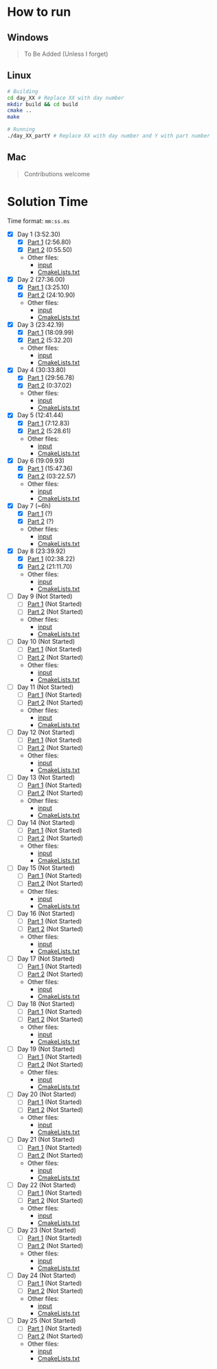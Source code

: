 # How to run
## Windows
> To Be Added (Unless I forget)

## Linux
```bash
# Building
cd day_XX # Replace XX with day number
mkdir build && cd build
cmake ..
make

# Running
./day_XX_partY # Replace XX with day number and Y with part number
```

## Mac
> Contributions welcome

# Solution Time

Time format: `mm:ss.ms`
- [x] Day 1 (3:52.30) 
  - [x] [Part 1](day_01/part1.c) (2:56.80)
  - [x] [Part 2](day_01/part2.c) (0:55.50)
  - Other files:
    - [input](day_01/input.in)
    - [CmakeLists.txt](day_01/CMakeLists.txt)
- [x] Day 2 (27:36.00)
  - [x] [Part 1](day_02/part1.c) (3:25.10) 
  - [x] [Part 2](day_02/part2.c) (24:10.90)
  - Other files:
    - [input](day_02/input.in)
    - [CmakeLists.txt](day_02/CMakeLists.txt)
- [x] Day 3 (23:42.19)
  - [x] [Part 1](day_03/part1.c) (18:09.99)
  - [x] [Part 2](day_03/part2.c) (5:32.20)
  - Other files:
    - [input](day_03/input.in)
    - [CmakeLists.txt](day_03/CMakeLists.txt)
- [x] Day 4 (30:33.80)
  - [x] [Part 1](day_04/part1.c) (29:56.78)
  - [x] [Part 2](day_04/part2.c) (0:37.02)
  - Other files:
    - [input](day_04/input.in)
    - [CmakeLists.txt](day_04/CMakeLists.txt)
- [x] Day 5 (12:41.44)
  - [x] [Part 1](day_05/part1.c) (7:12.83)
  - [x] [Part 2](day_05/part2.c) (5:28.61)
  - Other files:
    - [input](day_05/input.in)
    - [CmakeLists.txt](day_05/CMakeLists.txt)
- [x] Day 6 (19:09.93)
  - [x] [Part 1](day_06/part1.c) (15:47.36)
  - [x] [Part 2](day_06/part2.c) (03:22.57)
  - Other files:
    - [input](day_06/input.in)
    - [CmakeLists.txt](day_06/CMakeLists.txt)
- [x] Day 7 (~6h)
  - [x] [Part 1](day_07/part1.c) (?)
  - [x] [Part 2](day_07/part2.c) (?)
  - Other files:
    - [input](day_07/input.in)
    - [CmakeLists.txt](day_07/CMakeLists.txt)
- [x] Day 8 (23:39.92)
  - [x] [Part 1](day_08/part1.c) (02:38.22)
  - [x] [Part 2](day_08/part2.c) (21:11.70)
  - Other files:
    - [input](day_08/input.in)
    - [CmakeLists.txt](day_08/CMakeLists.txt)
- [ ] Day 9 (Not Started)
  - [ ] [Part 1](day_09/part1.c) (Not Started)
  - [ ] [Part 2](day_09/part2.c) (Not Started)
  - Other files:
    - [input](day_09/input.in)
    - [CmakeLists.txt](day_09/CMakeLists.txt)
- [ ] Day 10 (Not Started)
  - [ ] [Part 1](day_10/part1.c) (Not Started)
  - [ ] [Part 2](day_10/part2.c) (Not Started)
  - Other files:
    - [input](day_10/input.in)
    - [CmakeLists.txt](day_10/CMakeLists.txt)
- [ ] Day 11 (Not Started)
  - [ ] [Part 1](day_11/part1.c) (Not Started)
  - [ ] [Part 2](day_11/part2.c) (Not Started)
  - Other files:
    - [input](day_11/input.in)
    - [CmakeLists.txt](day_11/CMakeLists.txt)
- [ ] Day 12 (Not Started)
  - [ ] [Part 1](day_12/part1.c) (Not Started)
  - [ ] [Part 2](day_12/part2.c) (Not Started)
  - Other files:
    - [input](day_12/input.in)
    - [CmakeLists.txt](day_12/CMakeLists.txt)
- [ ] Day 13 (Not Started)
  - [ ] [Part 1](day_13/part1.c) (Not Started)
  - [ ] [Part 2](day_13/part2.c) (Not Started)
  - Other files:
    - [input](day_13/input.in)
    - [CmakeLists.txt](day_13/CMakeLists.txt)
- [ ] Day 14 (Not Started)
  - [ ] [Part 1](day_14/part1.c) (Not Started)
  - [ ] [Part 2](day_14/part2.c) (Not Started)
  - Other files:
    - [input](day_14/input.in)
    - [CmakeLists.txt](day_14/CMakeLists.txt)
- [ ] Day 15 (Not Started)
  - [ ] [Part 1](day_15/part1.c) (Not Started)
  - [ ] [Part 2](day_15/part2.c) (Not Started)
  - Other files:
    - [input](day_15/input.in)
    - [CmakeLists.txt](day_15/CMakeLists.txt)
- [ ] Day 16 (Not Started)
  - [ ] [Part 1](day_16/part1.c) (Not Started)
  - [ ] [Part 2](day_16/part2.c) (Not Started)
  - Other files:
    - [input](day_16/input.in)
    - [CmakeLists.txt](day_16/CMakeLists.txt)
- [ ] Day 17 (Not Started)
  - [ ] [Part 1](day_17/part1.c) (Not Started)
  - [ ] [Part 2](day_17/part2.c) (Not Started)
  - Other files:
    - [input](day_17/input.in)
    - [CmakeLists.txt](day_17/CMakeLists.txt)
- [ ] Day 18 (Not Started)
  - [ ] [Part 1](day_18/part1.c) (Not Started)
  - [ ] [Part 2](day_18/part2.c) (Not Started)
  - Other files:
    - [input](day_18/input.in)
    - [CmakeLists.txt](day_18/CMakeLists.txt)
- [ ] Day 19 (Not Started)
  - [ ] [Part 1](day_19/part1.c) (Not Started)
  - [ ] [Part 2](day_19/part2.c) (Not Started)
  - Other files:
    - [input](day_19/input.in)
    - [CmakeLists.txt](day_19/CMakeLists.txt)
- [ ] Day 20 (Not Started)
  - [ ] [Part 1](day_20/part1.c) (Not Started)
  - [ ] [Part 2](day_20/part2.c) (Not Started)
  - Other files:
    - [input](day_20/input.in)
    - [CmakeLists.txt](day_20/CMakeLists.txt)
- [ ] Day 21 (Not Started)
  - [ ] [Part 1](day_21/part1.c) (Not Started)
  - [ ] [Part 2](day_21/part2.c) (Not Started)
  - Other files:
    - [input](day_21/input.in)
    - [CmakeLists.txt](day_21/CMakeLists.txt)
- [ ] Day 22 (Not Started)
  - [ ] [Part 1](day_22/part1.c) (Not Started)
  - [ ] [Part 2](day_22/part2.c) (Not Started)
  - Other files:
    - [input](day_22/input.in)
    - [CmakeLists.txt](day_22/CMakeLists.txt)
- [ ] Day 23 (Not Started)
  - [ ] [Part 1](day_23/part1.c) (Not Started)
  - [ ] [Part 2](day_23/part2.c) (Not Started)
  - Other files:
    - [input](day_23/input.in)
    - [CmakeLists.txt](day_23/CMakeLists.txt)
- [ ] Day 24 (Not Started)
  - [ ] [Part 1](day_24/part1.c) (Not Started)
  - [ ] [Part 2](day_24/part2.c) (Not Started)
  - Other files:
    - [input](day_24/input.in)
    - [CmakeLists.txt](day_24/CMakeLists.txt)
- [ ] Day 25 (Not Started)
  - [ ] [Part 1](day_25/part1.c) (Not Started)
  - [ ] [Part 2](day_25/part2.c) (Not Started)
  - Other files:
    - [input](day_25/input.in)
    - [CmakeLists.txt](day_25/CMakeLists.txt)